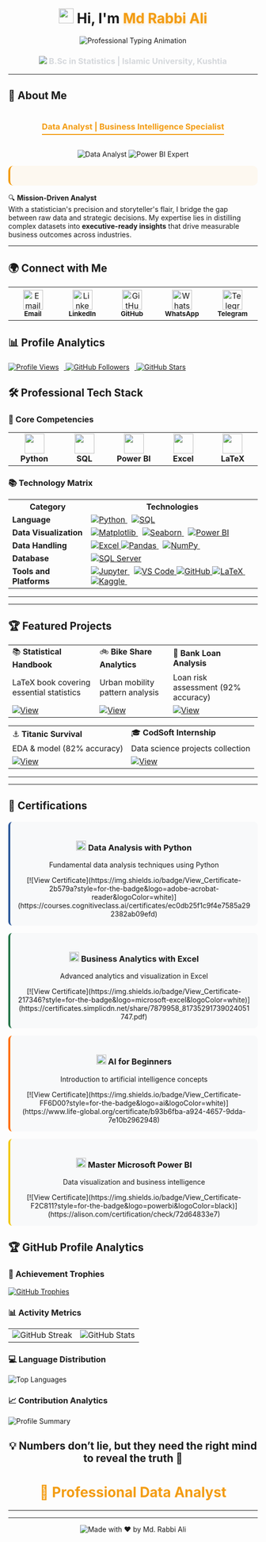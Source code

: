 
 <h1 align="center">
  <img src="https://media.giphy.com/media/hvRJCLFzcasrR4ia7z/giphy.gif" width="30"> 
  Hi, I'm <span style="color:#f39c12; text-shadow: 0px 2px 4px rgba(243,156,18,0.3);">Md Rabbi Ali</span>
</h1>

<div align="center">
  <img src="https://readme-typing-svg.demolab.com?font=Fira+Code&weight=500&size=22&duration=2800&pause=800&color=F39C12&center=true&vCenter=true&width=680&height=50&lines=Educator+by+Day+%7C+Data+Scientist+by+Night+%F0%9F%8C%99;Data-Driven+Decision+Maker+%F0%9F%93%88;Continuous+Learner+%26+Evolving+Professional+%F0%9F%93%96;Transforming+Raw+Data+Into+Strategic+Insights+%F0%9F%94%A5;Python+%7C+Power+BI+%7C+SQL+%7C+Advanced+Excel+%F0%9F%92%BB" alt="Professional Typing Animation" />
</div>

<h3 align="center" style="color:#D5D8DC;">
  <img src="https://img.icons8.com/ios-filled/20/3498db/graduation-cap.png"/> B.Sc in Statistics | Islamic University, Kushtia
</h3>



---
## 🌟 About Me

<div align="center">
  <h3 style="color: #f39c12; border-bottom: 2px solid #f39c12; display: inline-block; padding-bottom: 5px;">
    Data Analyst | Business Intelligence Specialist
  </h3>
</div>

<p align="center">
  <img src="https://img.shields.io/badge/Data_Analyst-2F4F4F?style=for-the-badge&logo=data:image/svg+xml;base64,PHN2ZyB4bWxucz0iaHR0cDovL3d3dy53My5vcmcvMjAwMC9zdmciIHdpZHRoPSIyNCIgaGVpZ2h0PSIyNCIgdmlld0JveD0iMCAwIDI0IDI0IiBmaWxsPSJub25lIiBzdHJva2U9IiNmZmYiIHN0cm9rZS13aWR0aD0iMiIgc3Ryb2tlLWxpbmVjYXA9InJvdW5kIiBzdHJva2UtbGluZWpvaW49InJvdW5kIj48cGF0aCBkPSJNMjEgMTVhMiAyIDAgMCAxLTIgMkg1YTIgMiAwIDAgMS0yLTJWN2EyIDIgMCAwIDEgMi0yaDE0YTIgMiAwIDAgMSAyIDJ6Ii8+PHBhdGggZD0iTTcgMTBoMTAiLz48cGF0aCBkPSJNNyAxNGg0Ii8+PC9zdmc+" alt="Data Analyst" />
  <img src="https://img.shields.io/badge/Power_BI_Expert-FF6B00?style=for-the-badge&logo=powerbi&logoColor=white" alt="Power BI Expert" />
</p>

<div style="background: rgba(243, 156, 18, 0.05); padding: 20px; border-radius: 10px; border-left: 4px solid #f39c12; margin: 15px 0;">


</div>

🔍 **Mission-Driven Analyst**  
With a statistician's precision and storyteller's flair, I bridge the gap between raw data and strategic decisions. My expertise lies in distilling complex datasets into **executive-ready insights** that drive measurable business outcomes across industries.

</div>  

---  

## 🌍 Connect with Me 

<div align="left" style="margin-bottom: 20px;">
  <table>
    <tr>
      <td align="center" width="96" style="padding: 5px;">
        <a href="mailto:rabbi.stat.iu@gmail.com">
          <img src="https://img.icons8.com/color/48/000000/gmail.png" width="40" alt="Email" />
        </a>
        <br /><sub><b>Email</b></sub>
      </td>
      <td align="center" width="96" style="padding: 5px;">
        <a href="https://www.linkedin.com/in/rabbi-the-analyst">
          <img src="https://img.icons8.com/color/48/000000/linkedin.png" width="40" alt="LinkedIn" />
        </a>
        <br /><sub><b>LinkedIn</b></sub>
      </td>
      <td align="center" width="96" style="padding: 5px;">
        <a href="https://github.com/RabbiTheAnalyst">
          <img src="https://img.icons8.com/fluent/48/000000/github.png" width="40" alt="GitHub" />
        </a>
        <br /><sub><b>GitHub</b></sub>
      </td>
      <td align="center" width="96" style="padding: 5px;">
        <a href="https://wa.me/8801740083864">
          <img src="https://img.icons8.com/color/48/000000/whatsapp.png" width="40" alt="WhatsApp" />
        </a>
        <br /><sub><b>WhatsApp</b></sub>
      </td>
      <td align="center" width="96" style="padding: 5px;">
        <a href="https://t.me/Rabbi_Bhai">
          <img src="https://img.icons8.com/color/48/000000/telegram-app.png" width="40" alt="Telegram" />
        </a>
        <br /><sub><b>Telegram</b></sub>
      </td>
    </tr>
  </table>
</div>

## 📊 Profile Analytics

<div align="left" style="margin-top: 20px; margin-bottom: 20px;">
  <a href="https://github.com/RabbiTheAnalyst">
    <img src="https://komarev.com/ghpvc/?username=RabbiTheAnalyst&label=PROFILE+VISITS&style=for-the-badge&color=3498db&logo=github&logoColor=white" alt="Profile Views" style="margin-right: 10px;"/>
  </a>
  <a href="https://github.com/RabbiTheAnalyst?tab=followers">
    <img src="https://img.shields.io/github/followers/RabbiTheAnalyst?label=FOLLOWERS&style=for-the-badge&color=2ecc71&logo=github" alt="GitHub Followers" style="margin-right: 10px;"/>
  </a>
  <a href="https://github.com/RabbiTheAnalyst">
    <img src="https://img.shields.io/github/stars/RabbiTheAnalyst?label=REPO+STARS&style=for-the-badge&color=f39c12&logo=github" alt="GitHub Stars"/>
  </a>
</div>

## 🛠️ Professional Tech Stack

<div align="left">

### 🔧 Core Competencies

<table>
  <tr>
    <td align="center" width="120">
      <img src="https://img.icons8.com/color/48/000000/python.png" width="40"/>
      <br><b>Python</b>
    </td>
    <td align="center" width="120">
      <img src="https://img.icons8.com/color/48/000000/sql.png" width="40"/>
      <br><b>SQL</b>
    </td>
    <td align="center" width="120">
      <img src="https://img.icons8.com/color/48/000000/power-bi.png" width="40"/>
      <br><b>Power BI</b>
    </td>
    <td align="center" width="120">
      <img src="https://img.icons8.com/color/48/microsoft-excel-2019.png" width="40"/>
      <br><b>Excel</b>
    </td>
    <td align="center" width="120">
      <img src="https://img.icons8.com/color/48/000000/latex.png" width="40"/>
      <br><b>LaTeX</b>
    </td>
  </tr>
</table>

### 📚 Technology Matrix

<table>
  <tr>
    <th>Category</th>
    <th>Technologies</th>
  </tr>
  <tr>
    <td><b>Language</b></td>
    <td>
      <a href="https://www.python.org/" target="_blank">
        <img src="https://img.shields.io/badge/Python-3776AB?style=flat-square&logo=python&logoColor=white" alt="Python">
      </a> 
      <a href="https://www.iso.org/standard/76583.html" target="_blank">
        <img src="https://img.shields.io/badge/SQL-4479A1?style=flat-square&logo=postgresql&logoColor=white" alt="SQL">
      </a>
    </td>
  </tr>
  <tr>
    <td><b>Data Visualization</b></td>
    <td>
      <a href="https://matplotlib.org/" target="_blank">
        <img src="https://img.shields.io/badge/Matplotlib-11557C?style=flat-square&logo=matplotlib&logoColor=white" alt="Matplotlib">
      </a> 
      <a href="https://seaborn.pydata.org/" target="_blank">
        <img src="https://img.shields.io/badge/Seaborn-1F77B4?style=flat-square&logo=seaborn&logoColor=white" alt="Seaborn">
      </a> 
      <a href="https://powerbi.microsoft.com/" target="_blank">
        <img src="https://img.shields.io/badge/Power_BI-F2C811?style=flat-square&logo=powerbi&logoColor=black" alt="Power BI">
      </a>
    </td>
  </tr>
  <tr>
    <td><b>Data Handling</b></td>
    <td>  
     
   <a href="https://www.microsoft.com/en-us/microsoft-365/excel" target="_blank">
        <img src="https://img.shields.io/badge/Excel-217346?style=flat-square&logo=microsoftexcel&logoColor=white" alt="Excel">
      </a> 
     <a href="https://pandas.pydata.org/" target="_blank">
        <img src="https://img.shields.io/badge/Pandas-150458?style=flat-square&logo=pandas&logoColor=white" alt="Pandas">
      </a> 
      <a href="https://numpy.org/" target="_blank">
        <img src="https://img.shields.io/badge/NumPy-013243?style=flat-square&logo=numpy&logoColor=white" alt="NumPy">
      </a> 
       
      
   </td>
  </tr>
  <tr>
    <td><b>Database</b></td>
    <td>
      <a href="https://www.microsoft.com/en-us/sql-server" target="_blank">
        <img src="https://img.shields.io/badge/SQL_Server-CC2927?style=flat-square&logo=microsoftsqlserver&logoColor=white" alt="SQL Server">
      </a>
    </td>
  </tr>
  <tr>
    <td><b>Tools and Platforms</b></td>
    <td>
      <a href="https://jupyter.org/" target="_blank">
        <img src="https://img.shields.io/badge/Jupyter-F37626?style=flat-square&logo=jupyter&logoColor=white" alt="Jupyter">
      </a> 
      <a href="https://code.visualstudio.com/" target="_blank">
        <img src="https://img.shields.io/badge/VS_Code-007ACC?style=flat-square&logo=visualstudiocode&logoColor=white" alt="VS Code">
      </a> 
     <a href="https://github.com/" target="_blank">
        <img src="https://img.shields.io/badge/GitHub-181717?style=flat-square&logo=github&logoColor=white" alt="GitHub">
      </a>
      <a href="https://www.latex-project.org/" target="_blank">
        <img src="https://img.shields.io/badge/LaTeX-008080?style=flat-square&logo=latex&logoColor=white" alt="LaTeX">
      </a> 
      <a href="https://www.kaggle.com/" target="_blank">
        <img src="https://img.shields.io/badge/Kaggle-20BEFF?style=flat-square&logo=kaggle&logoColor=white" alt="Kaggle">
      </a> 
      
   </td>
  </tr>
</table>  

--- 
--- 
## 🏆 Featured Projects

<div align="left">

|   |   |   |
|---|---|---|
| 📚 **Statistical Handbook** | 🚲 **Bike Share Analytics** | 🏦 **Bank Loan Analysis** |
| LaTeX book covering essential statistics | Urban mobility pattern analysis | Loan risk assessment (92% accuracy) |
| [![View](https://img.shields.io/badge/PDF-2b579a?style=flat-square&logo=adobe-acrobat-reader)](https://github.com/RabbiTheAnalyst/My-Written-Book-Statistics-For-Data-Analysts/blob/main/Stat-Book-for-Data-Analyst%20.pdf) | [![View](https://img.shields.io/badge/Repo-2b579a?style=flat-square&logo=github)](https://github.com/RabbiTheAnalyst/Bike-Share-Data-Analysis) | [![View](https://img.shields.io/badge/Dashboard-2b579a?style=flat-square&logo=powerbi)](https://github.com/RabbiTheAnalyst/-Bank-Loan-Data-Analysis-) |

|   |   |
|---|---|
| ⚓ **Titanic Survival** | 🎓 **CodSoft Internship** |
| EDA & model (82% accuracy) | Data science projects collection |
| [![View](https://img.shields.io/badge/Kaggle-20BEFF?style=flat-square&logo=kaggle)](https://www.kaggle.com/code/mdrabbiali/titanic-dataset-eda-logistic-regression) | [![View](https://img.shields.io/badge/Portfolio-2b579a?style=flat-square&logo=github)](https://github.com/RabbiTheAnalyst/CODSOFT) |

</div>

---  
--- 
## 📜 Certifications

<div align="center" style="display: grid; grid-template-columns: repeat(auto-fit, minmax(300px, 1fr)); gap: 15px; margin: 20px 0;">

<!-- Python Certification -->
<div style="background: #f8f9fa; padding: 15px; border-radius: 8px; border-left: 4px solid #2b579a;">
  <h3>
    <img src="https://img.icons8.com/color/24/000000/python.png" width="20" alt="Python"/> 
    Data Analysis with Python
  </h3>
  <p>Fundamental data analysis techniques using Python</p>
  [![View Certificate](https://img.shields.io/badge/View_Certificate-2b579a?style=for-the-badge&logo=adobe-acrobat-reader&logoColor=white)](https://courses.cognitiveclass.ai/certificates/ec0db25f1c9f4e7585a292382ab09efd)
</div>

<!-- Excel Certification -->
<div style="background: #f8f9fa; padding: 15px; border-radius: 8px; border-left: 4px solid #217346;">
  <h3>
    <img src="https://img.icons8.com/color/24/000000/ms-excel.png" width="20" alt="Excel"/>
    Business Analytics with Excel
  </h3>
  <p>Advanced analytics and visualization in Excel</p>
  [![View Certificate](https://img.shields.io/badge/View_Certificate-217346?style=for-the-badge&logo=microsoft-excel&logoColor=white)](https://certificates.simplicdn.net/share/7879958_81735291739024051747.pdf)
</div>

<!-- AI Certification -->
<div style="background: #f8f9fa; padding: 15px; border-radius: 8px; border-left: 4px solid #FF6D00;">
  <h3>
    <img src="https://img.icons8.com/color/24/000000/artificial-intelligence.png" width="20" alt="AI"/>
    AI for Beginners
  </h3>
  <p>Introduction to artificial intelligence concepts</p>
  [![View Certificate](https://img.shields.io/badge/View_Certificate-FF6D00?style=for-the-badge&logo=ai&logoColor=white)](https://www.life-global.org/certificate/b93b6fba-a924-4657-9dda-7e10b2962948)
</div>

<!-- Power BI Certification -->
<div style="background: #f8f9fa; padding: 15px; border-radius: 8px; border-left: 4px solid #F2C811;">
  <h3>
    <img src="https://img.icons8.com/color/24/000000/power-bi.png" width="20" alt="Power BI"/>
    Master Microsoft Power BI
  </h3>
  <p>Data visualization and business intelligence</p>
  [![View Certificate](https://img.shields.io/badge/View_Certificate-F2C811?style=for-the-badge&logo=powerbi&logoColor=black)](https://alison.com/certification/check/72d64833e7)
</div>

</div>


## 🏆 GitHub Profile Analytics

<div align="left">

### 🏅 Achievement Trophies
[![GitHub Trophies](https://github-profile-trophy.vercel.app/?username=RabbiTheAnalyst&theme=onedark&row=2&column=4&no-frame=true&margin-w=10&margin-h=10)](https://github.com/ryo-ma/github-profile-trophy)

### 📊 Activity Metrics
| | |
|:---:|:---:|
| ![GitHub Streak](https://github-readme-streak-stats.herokuapp.com/?user=RabbiTheAnalyst&theme=blueberry&hide_border=true&date_format=j%20M%5B%20Y%5D&background=0D1117) | ![GitHub Stats](https://github-readme-stats.vercel.app/api?username=RabbiTheAnalyst&show_icons=true&theme=blueberry&hide_border=true&include_all_commits=true&hide=issues&card_width=400) |

### 💻 Language Distribution
![Top Languages](https://github-readme-stats.vercel.app/api/top-langs/?username=RabbiTheAnalyst&layout=compact&theme=blueberry&hide_border=true&langs_count=8&hide=html,css,scss)

### 📈 Contribution Analytics
![Profile Summary](https://github-profile-summary-cards.vercel.app/api/cards/profile-details?username=RabbiTheAnalyst&theme=github_dark)

</div>




<h2 align="center">💡 Numbers don’t lie, but they need the right mind to reveal the truth 🌙</h2>

<h1 align="center" style="color:#f39c12;">💼 Professional Data Analyst</h1>  

---  
---

<p align="center">
  <img src="https://img.shields.io/badge/Made%20with%20❤️%20by-Md. Rabbi Ali-red?style=for-the-badge" alt="Made with ❤️ by Md. Rabbi Ali">
</p>
